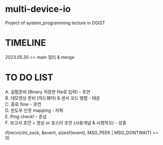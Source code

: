 # multi-device-io
Project of system_programming lecture in DGIST

# TIMELINE
2023.05.30 >> main 정리 & merge

# TO DO LIST

A. 실험준비 (Binary 저장한 file로 입력) - 호연    
B. 데모영상 준비 (하드웨어) & 센서 코드 병합 - 태윤   
C. 종료 flow - 호연  
D. 윈도우 인풋 mapping - 지혁  
E. Ping check! - 준섭  
F. 보고서 초안 + 영상 or 포스터 초안 (사용개념 & 시행착오) - 성종  

if(recv(clnt_sock, &event, sizeof(event), MSG_PEEK | MSG_DONTWAIT) == 0)


